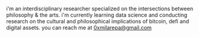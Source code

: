 i'm an interdisciplinary researcher specialized on the intersections between philosophy & the arts.
i'm currently learning data science and conducting research on the cultural and philosophical implications of bitcoin, defi and digital assets.
you can reach me at 0xmilarepa@gmail.com

<!---
0xmilarepa/0xmilarepa is a ✨ special ✨ repository because its `README.md` (this file) appears on your GitHub profile.
You can click the Preview link to take a look at your changes.
--->
